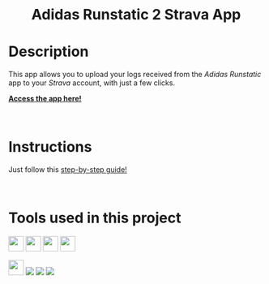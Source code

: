 <br />

<h1 align='center'>Adidas Runstatic 2 Strava App</h1>

# Description

This app allows you to upload your logs received from the _Adidas Runstatic_ app to your _Strava_ account, with just a few clicks.

<a href="https://adidas-runstatic-2-strava.vercel.app/" ><strong>Access the app here!</strong></a>

<br />

# Instructions

Just follow this <a href="https://adidas-runstatic-2-strava.vercel.app/instructions">step-by-step guide!</a>

<br />

# Tools used in this project

<img src="https://img.shields.io/badge/TypeScript-007ACC?style=for-the-badge&logo=typescript&logoColor=white" height="30px"/> <img src="https://img.shields.io/badge/React-20232A?style=for-the-badge&logo=react&logoColor=61DAFB" height="30px"/> <img src="https://img.shields.io/badge/tailwindcss-%2338B2AC.svg?style=for-the-badge&logo=tailwind-css&logoColor=white" height="30px" /> <img src="https://img.shields.io/badge/daisyui-5A0EF8?style=for-the-badge&logo=daisyui&logoColor=white" height="30px" />

<img src="https://img.shields.io/badge/Vercel-000000?style=for-the-badge&logo=vercel&logoColor=white" height="30px"/> <img src='https://img.shields.io/badge/Vite-B73BFE?style=for-the-badge&logo=vite&logoColor=FFD62E' /> <img src='https://img.shields.io/badge/eslint-3A33D1?style=for-the-badge&logo=eslint&logoColor=white' /> <img src='https://img.shields.io/badge/prettier-1A2C34?style=for-the-badge&logo=prettier&logoColor=F7BA3E' />
